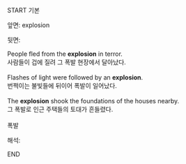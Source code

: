 START
기본

앞면:
explosion


뒷면:
<div>People fled from the <strong>explosion</strong> in terror. </div><div><div>사람들이 겁에 질려 그 폭발 현장에서 달아났다.</div></div><div><br></div><div><div>Flashes of light were followed by an <strong>explosion</strong>. </div><div><div>번쩍이는 불빛들에 뒤이어 폭발이 일어났다.</div></div></div><div><br></div><div><div>The <strong>explosion</strong> shook the foundations of the houses nearby. </div><div><div>그 폭발로 인근 주택들의 토대가 흔들렸다.</div></div></div><div><br></div><div>폭발</div>


해석:
<!--ID: 1746614453867-->
END